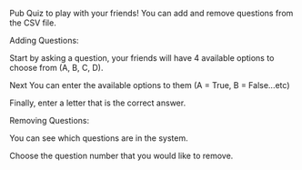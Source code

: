 Pub Quiz to play with your friends!
You can add and remove questions from the CSV file.

Adding Questions:

Start by asking a question, your friends will have 4 available options to choose from (A, B, C, D).

Next You can enter the available options to them (A = True, B = False...etc)

Finally, enter a letter that is the correct answer.


Removing Questions:

You can see which questions are in the system.

Choose the question number that you would like to remove.
